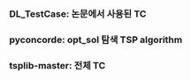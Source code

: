 ### DL_TestCase: 논문에서 사용된 TC  
### pyconcorde: opt_sol 탐색 TSP algorithm  
### tsplib-master: 전체 TC  
